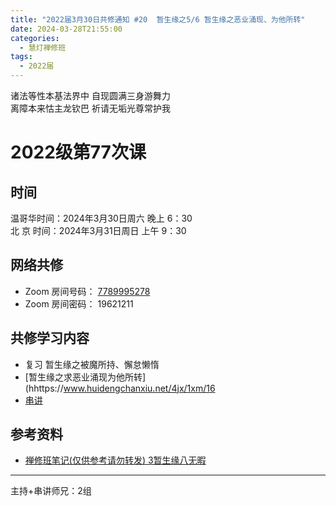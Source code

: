```yaml
---
title: "2022届3月30日共修通知 #20  暂生缘之5/6 暂生缘之恶业涌现、为他所转"
date: 2024-03-28T21:55:00
categories:
  - 慧灯禅修班
tags:
  - 2022届
---
```

诸法等性本基法界中 自现圆满三身游舞力\
离障本来怙主龙钦巴 祈请无垢光尊常护我

# 2022级第77次课

## 时间

温哥华时间：2024年3月30日周六 晚上 6：30\
北  京 时间：2024年3月31日周日 上午 9：30

## 网络共修

* Zoom 房间号码： [7789995278](https://us02web.zoom.us/j/7789995278?pwd=VjZmbWJFY2k2K0E5RVB2cTNIQmhqUT09)
* Zoom 房间密码： 19621211

## 共修学习内容

* 复习 暂生缘之被魔所持、懈怠懒惰
* [暂生缘之求恶业涌现为他所转](hhttps://www.huidengchanxiu.net/4jx/1xm/16
* [串讲](https://box.hdcxb.net/%E5%85%B6%E4%BB%96%E8%B5%84%E6%96%99/f/2022%E5%B1%8A)


## 参考资料

* [禅修班笔记(仅供参考请勿转发) 3暂生缘八无暇](https://bj.cxb123.cc/1xm/3-zan-sheng-yuan/)

- - -


主持+串讲师兄：2组
